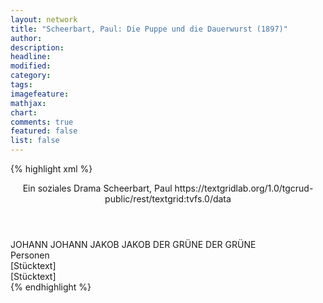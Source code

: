 ```yaml
---
layout: network
title: "Scheerbart, Paul: Die Puppe und die Dauerwurst (1897)"
author:
description:
headline:
modified:
category:
tags:
imagefeature: 
mathjax: 
chart: 
comments: true
featured: false
list: false
---
```

{% highlight xml %}
<?xml-model href="https://raw.githubusercontent.com/DLiNa/project/master/rules/lina.rnc"?><?xml-model href="https://raw.githubusercontent.com/DLiNa/project/master/rules/lina.sch"?>
<play xmlns="http://lina.digital">
  <header>
    <title>Die Puppe und die Dauerwurst</title>
  	<subtitle>Ein soziales Drama</subtitle>
    <genretitle/>
    <author>Scheerbart, Paul</author>
  	<date when="1897" type="print"/>
  	<source>https://textgridlab.org/1.0/tgcrud-public/rest/textgrid:tvfs.0/data</source>
  </header>
  <personae>
    <character>
      <name>JOHANN</name>
      <alias xml:id="johann">
        <name>JOHANN</name>
      </alias>
    </character>
    <character>
      <name>JAKOB</name>
      <alias xml:id="jakob">
        <name>JAKOB</name>
      </alias>
    </character>
    <character>
      <name>DER GRÜNE</name>
      <alias xml:id="der_grüne">
        <name>DER GRÜNE</name>
      </alias>
    </character>
  </personae>
  <text>
    <div>
      <head>Personen</head>
    </div>
    <div>
      <head>[Stücktext]</head>
      <div>
        <head>[Stücktext]</head>
        <sp who="#johann">
          <amount n="14" unit="speech_acts"/>
          <amount n="98" unit="words"/>
          <amount n="13" unit="lines"/>
          <amount n="520" unit="chars"/>
        </sp>
        <sp who="#jakob">
          <amount n="9" unit="speech_acts"/>
          <amount n="79" unit="words"/>
          <amount n="8" unit="lines"/>
          <amount n="422" unit="chars"/>
        </sp>
        <sp who="#der_grüne">
          <amount n="18" unit="speech_acts"/>
          <amount n="745" unit="words"/>
          <amount n="9" unit="lines"/>
          <amount n="3967" unit="chars"/>
        </sp>
        <sp who="#johann #jakob">
          <amount n="2" unit="speech_acts"/>
          <amount n="7" unit="words"/>
          <amount n="2" unit="lines"/>
          <amount n="36" unit="chars"/>
        </sp>
      </div>
    </div>
  </text>
</play>
{% endhighlight %}